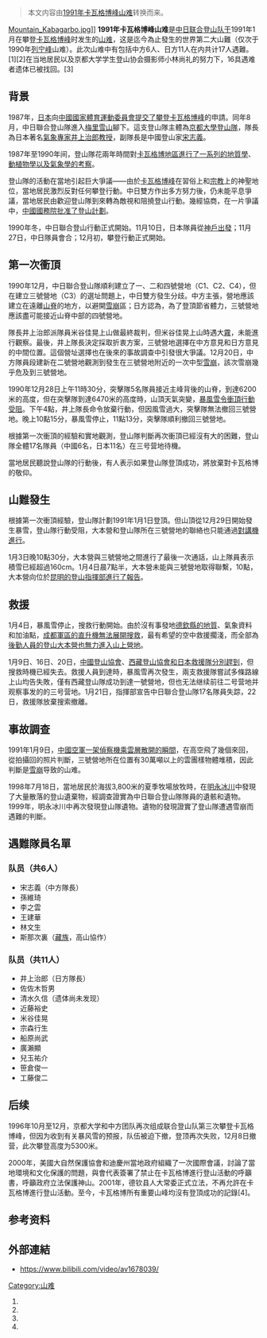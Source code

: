 > 本文内容由[1991年卡瓦格博峰山难](https://zh.wikipedia.org/wiki/1991年卡瓦格博峰山难)转换而来。


[Mountain_Kabagarbo.jpg](https://zh.wikipedia.org/wiki/File:Mountain_Kabagarbo.jpg "fig:Mountain_Kabagarbo.jpg")\]\] **1991年卡瓦格博峰山难**是[中](https://zh.wikipedia.org/wiki/中华人民共和国 "wikilink")[日联合](../Page/日本.md "wikilink")[登山队于](https://zh.wikipedia.org/wiki/登山队 "wikilink")1991年1月在攀登[卡瓦格博峰](../Page/卡瓦格博峰.md "wikilink")时发生的[山难](https://zh.wikipedia.org/wiki/山难 "wikilink")，这是迄今為止發生的世界第二大山難（仅次于1990年[列宁峰](../Page/列宁峰.md "wikilink")山难）。此次山难中有包括中方6人、日方11人在内共计17人遇難。\[1\]\[2\]在当地居民以及京都大学学生登山协会摄影师小林尚礼的努力下，16具遇难者遗体已被找回。\[3\]

## 背景

1987年，[日本](../Page/日本.md "wikilink")向[中國國家體育運動委員會提交了攀登](https://zh.wikipedia.org/wiki/国家体委 "wikilink")[卡瓦格博峰](../Page/卡瓦格博峰.md "wikilink")的申請。同年8月，中日聯合登山隊進入[梅里雪山](../Page/梅里雪山.md "wikilink")腳下。這支登山隊主體為[京都大學登山隊](https://zh.wikipedia.org/wiki/京都大學 "wikilink")，隊長為日本著名[氣象專家](https://zh.wikipedia.org/wiki/氣象 "wikilink")[井上治郎教授](https://zh.wikipedia.org/wiki/井上治郎 "wikilink")，副隊長是中國登山家[宋志義](https://zh.wikipedia.org/wiki/宋志義 "wikilink")。

1987年至1990年间，登山隊花兩年時間對[卡瓦格博地區進行了一系列的](https://zh.wikipedia.org/wiki/卡瓦格博 "wikilink")[地質學](https://zh.wikipedia.org/wiki/地質學 "wikilink")、[動植物學以及](https://zh.wikipedia.org/wiki/動植物學 "wikilink")[氣象學的考察](https://zh.wikipedia.org/wiki/氣象學 "wikilink")。

登山隊的活動在當地引起巨大爭議——由於[卡瓦格博峰](../Page/卡瓦格博峰.md "wikilink")在習俗上和[宗教](../Page/宗教.md "wikilink")上的神聖地位，當地居民激烈反對任何攀登行動。中日雙方作出多方努力後，仍未能平息爭議，當地居民由歡迎登山隊到來轉為敵視和阻撓登山行動。幾經協商，在一片爭議中，[中國國務院批准了登山計劃](https://zh.wikipedia.org/wiki/中國國務院 "wikilink")。

1990年冬，中日聯合登山行動正式開始。11月10日，日本隊員從[神戶出發](https://zh.wikipedia.org/wiki/神戶 "wikilink")；11月27日，中日隊員會合；12月初，攀登行動正式開始。

## 第一次衝頂

1990年12月，中日聯合登山隊順利建立了一、二和四號營地（C1、C2、C4），但在建立三號營地（C3）的選址問題上，中日雙方發生分歧。中方主張，營地應該建立在遠離[山脊](../Page/山脊.md "wikilink")的地方，以避開[雪崩](../Page/雪崩.md "wikilink")區；日方認為，為了登頂節省體力，三號營地應該盡可能接近山脊中部的四號營地。

隊長井上治郎派隊員米谷佳晃上山做最終裁判，但米谷佳晃上山時遇大[霧](../Page/霧.md "wikilink")，未能進行觀察。最後，井上隊長決定採取折衷方案，三號營地選擇在中方意見和日方意見的中間位置。這個營址選擇也在後來的事故調查中引發很大爭議。12月20日，中方隊員段建新在二號營地觀測到發生在三號營地附近的一次中型[雪崩](../Page/雪崩.md "wikilink")，該次雪崩幾乎危及到三號營地。

1990年12月28日上午11時30分，突擊隊5名隊員接近主峰背後的山脊，到達6200米的高度，但在突擊隊到達6470米的高度時，山頂天氣突變，[暴風雪令衝頂行動受阻](https://zh.wikipedia.org/wiki/暴風雪 "wikilink")。下午4點，井上隊長命令放棄行動，但因風雪過大，突擊隊無法撤回三號營地。晚上10點15分，暴風雪停止，11點13分，突擊隊順利撤回三號營地。

根據第一次衝頂的經驗和實地觀測，登山隊判斷再次衝頂已經沒有大的困難，登山隊全體17名隊員（中國6名，日本11名）在三号营地待機。

當地居民聽說登山隊的行動後，有人表示如果登山隊登頂成功，將放棄對卡瓦格博的敬仰。

## 山難發生

根據第一次衝頂經驗，登山隊計劃1991年1月1日登頂。但山頂從12月29日開始發生暴雪，登山隊行動受阻，大本營和登山隊所在三號營地的聯絡也只能通過[對講機進行](https://zh.wikipedia.org/wiki/對講機 "wikilink")。

1月3日晚10點30分，大本營與三號營地之間進行了最後一次通話，山上隊員表示積雪已經超過160cm。1月4日晨7點半，大本營未能與三號營地取得聯繫，10點，大本營向位於[昆明的登山指揮部進行了報告](https://zh.wikipedia.org/wiki/昆明 "wikilink")。

## 救援

1月4日，暴風雪停止，搜救行動開始。由於沒有事發地[德欽縣的地質](https://zh.wikipedia.org/wiki/德欽縣 "wikilink")、氣象資料和加油點，[成都軍區的](https://zh.wikipedia.org/wiki/成都軍區 "wikilink")[直升機無法展開搜救](https://zh.wikipedia.org/wiki/直升機 "wikilink")，最有希望的空中救援擱淺，而全部為[後勤人員的登山大本營也無力進入山上營地](https://zh.wikipedia.org/wiki/後勤 "wikilink")。

1月9日、16日、20日，[中國登山協會](https://zh.wikipedia.org/wiki/中國登山協會 "wikilink")、[西藏登山協會和](https://zh.wikipedia.org/wiki/西藏登山協會 "wikilink")[日本救援隊分別趕到](https://zh.wikipedia.org/wiki/日本救援隊 "wikilink")，但搜救時機已經失去。救援人員到達時，暴風雪再次發生，兩支救援隊嘗試多條路線上山均告失敗，僅有西藏登山隊成功到達一號營地，但也无法继续前往二号营地并观察事发的的三号营地。1月21日，指揮部宣告中日聯合登山隊17名隊員失踪，22日，救援隊放棄搜索撤離。

## 事故調查

1991年1月9日，[中國空軍一架](../Page/中国人民解放军空军.md "wikilink")[偵察機乘雲層散開的瞬間](https://zh.wikipedia.org/wiki/偵察機 "wikilink")，在高空飛了幾個來回，從拍攝回的照片判斷，三號營地所在位置有30萬噸以上的雲團樣物體堆積，因此判斷是[雪崩](../Page/雪崩.md "wikilink")导致的山难。

1998年7月18日，當地居民於海拔3,800米的夏季牧場放牧時，在[明永冰川](../Page/明永冰川.md "wikilink")中發現了大量散落的登山遺棄物，經調查證實為中日聯合登山隊隊員的遺骸和遺物。1999年，明永冰川中再次發現登山隊遺物。遺物的發現證實了登山隊遭遇雪崩而遇難的判斷。

## 遇難隊員名單

### 队员（共6人）

  - 宋志義（中方隊長）
  - 孫維琦
  - 李之雲
  - 王建華
  - 林文生
  - 斯那次裏（[藏族](../Page/藏族.md "wikilink")，高山協作）

### 队员（共11人）

  - 井上治郎（日方隊長）
  - 佐佐木哲男
  - 清水久信（遗体尚未发现）
  - 近藤裕史
  - 米谷佳晃
  - 宗森行生
  - 船原尚武
  - 廣瀨顯
  - 兒玉祐介
  - 笹倉俊一
  - 工藤俊二

## 后续

1996年10月至12月，京都大学和中方团队再次组成联合登山队第三次攀登卡瓦格博峰，但因为收到有关暴风雪的预报，队伍被迫下撤，登顶再次失败，12月8日撤营，此次攀登高度为5300米。

2000年，美國大自然保護協會和迪慶州當地政府組織了一次國際會議，討論了當地環境和文化保護的問題，與會代表簽署了禁止在卡瓦格博進行登山活動的呼籲書，呼籲政府立法保護神山。2001年，德钦县人大常委正式立法，不再允許在卡瓦格博進行登山活動。至今，卡瓦格博所有重要山峰均沒有登頂成功的記錄\[4\]。

## 参考资料

## 外部連結

  - <https://www.bilibili.com/video/av1678039/>

[Category:山难](https://zh.wikipedia.org/wiki/Category:山难 "wikilink")

1.
2.
3.
4.